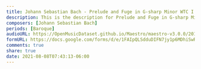 ```yaml
---
title: Johann Sebastian Bach - Prelude and Fuge in G-sharp Minor WTC I BWV 863 (1)
description: This is the description for Prelude and Fuge in G-sharp Minor WTC I BWV 863 by Johann Sebastian Bach
composers: [Johann Sebastian Bach]
periods: [Baroque]
audioURL: https://OpenMusicDataset.github.io/Maestro/maestro-v3.0.0/2011/MIDI-Unprocessed_11_R1_2011_MID--AUDIO_R1-D4_07_Track07_wav.midi
formURL: https://docs.google.com/forms/d/e/1FAIpQLSdduDIFN7jy1p6MDhiSwRrGXA3aoxtV6yMmEqruBFDeyypuMw/viewform
comments: true
share: true
date: 2021-08-08T07:43:13-06:00
---
```

